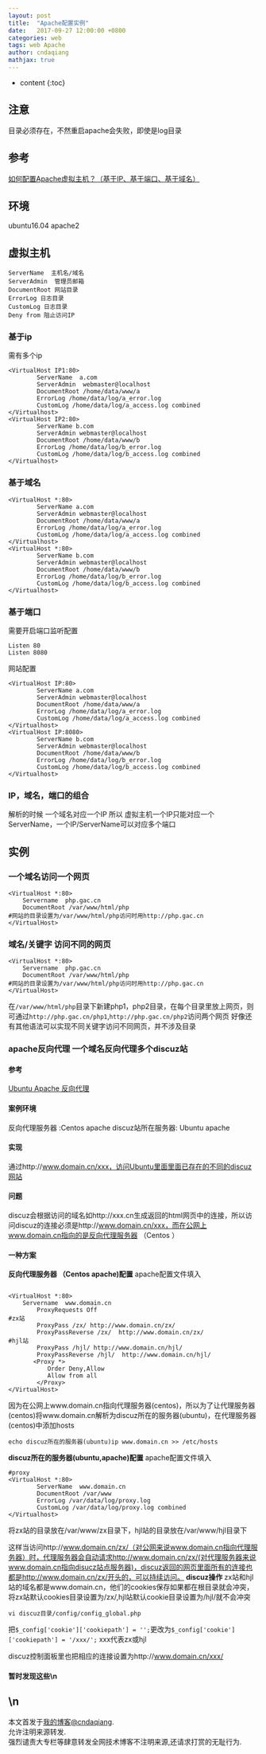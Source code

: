 ```yaml
---
layout: post
title:  "Apache配置实例"
date:   2017-09-27 12:00:00 +0800
categories: web
tags: web Apache
author: cndaqiang
mathjax: true
---
```

* content
{:toc}





## 注意
目录必须存在，不然重启apache会失败，即使是log目录
## 参考
[如何配置Apache虚拟主机？（基于IP、基于端口、基于域名）](http://10240214.blog.51cto.com/6634068/1177701)
## 环境
ubuntu16.04
apache2
## 虚拟主机

```
ServerName  主机名/域名
ServerAdmin  管理员邮箱
DocumentRoot 网站目录
ErrorLog 日志目录
CustomLog 日志目录
Deny from 阻止访问IP
```
### 基于ip
需有多个ip
```
<VirtualHost IP1:80>
        ServerName  a.com
        ServerAdmin  webmaster@localhost
        DocumentRoot /home/data/www/a
        ErrorLog /home/data/log/a_error.log
        CustomLog /home/data/log/a_access.log combined
</Virtualhost>
<VirtualHost IP2:80>
        ServerName b.com
        ServerAdmin webmaster@localhost
        DocumentRoot /home/data/www/b
        ErrorLog /home/data/log/b_error.log
        CustomLog /home/data/log/b_access.log combined
</Virtualhost>
```
### 基于域名
```
<VirtualHost *:80>
        ServerName a.com
        ServerAdmin webmaster@localhost
        DocumentRoot /home/data/www/a
        ErrorLog /home/data/log/a_error.log
        CustomLog /home/data/log/a_access.log combined
</Virtualhost>
<VirtualHost *:80>
        ServerName b.com
		ServerAdmin webmaster@localhost
        DocumentRoot /home/data/www/b
        ErrorLog /home/data/log/b_error.log
        CustomLog /home/data/log/b_access.log combined
</Virtualhost>
```
### 基于端口
需要开启端口监听配置
```
Listen 80
Listen 8080
```
网站配置
```
<VirtualHost IP:80>
        ServerName a.com
        ServerAdmin webmaster@localhost
        DocumentRoot /home/data/www/a
        ErrorLog /home/data/log/a_error.log
        CustomLog /home/data/log/a_access.log combined
</Virtualhost>
<VirtualHost IP:8080>
        ServerName b.com
		ServerAdmin webmaster@localhost
        DocumentRoot /home/data/www/b
        ErrorLog /home/data/log/b_error.log
        CustomLog /home/data/log/b_access.log combined
</Virtualhost>
```
### IP，域名，端口的组合
解析的时候 一个域名对应一个IP
所以 虚拟主机一个IP只能对应一个ServerName，一个IP/ServerName可以对应多个端口
## 实例
### 一个域名访问一个网页
```
<VirtualHost *:80>
    Servername  php.gac.cn
	DocumentRoot /var/www/html/php
#网站的目录设置为/var/www/html/php访问时用http://php.gac.cn
</VirtualHost>
```
### 域名/关键字 访问不同的网页
```
<VirtualHost *:80>
    Servername  php.gac.cn
	DocumentRoot /var/www/html/php
#网站的目录设置为/var/www/html/php访问时用http://php.gac.cn
</VirtualHost>
```
在`/var/www/html/php`目录下新建php1，php2目录，在每个目录里放上网页，则可通过`http://php.gac.cn/php1`,`http://php.gac.cn/php2`访问两个网页
好像还有其他语法可以实现不同关键字访问不同网页，并不涉及目录

### apache反向代理 一个域名反向代理多个discuz站
#### 参考
[Ubuntu Apache 反向代理](/2017/09/27/apache-proxy/)
#### 案例环境
反向代理服务器 :Centos apache
discuz站所在服务器: Ubuntu apache
#### 实现 
通过http://www.domain.cn/xxx，访问Ubuntu里面里面已存在的不同的discuz网站
#### 问题
 discuz会根据访问的域名如http://xxx.cn生成返回的html网页中的连接，所以访问discuz的连接必须是http://www.domain.cn/xxx，而在公网上www.domain.cn指向的是反向代理服务器 （Centos ）
#### 一种方案
**反向代理服务器 （Centos apache)配置**
apache配置文件填入
```

<VirtualHost *:80>
    Servername  www.domain.cn
        ProxyRequests Off
#zx站
        ProxyPass /zx/ http://www.domain.cn/zx/
        ProxyPassReverse /zx/  http://www.domain.cn/zx/
#hjl站
        ProxyPass /hjl/ http://www.domain.cn/hjl/
        ProxyPassReverse /hjl/  http://www.domain.cn/hjl/
       <Proxy *>
           Order Deny,Allow
           Allow from all
        </Proxy>
</VirtualHost>
```
因为在公网上www.domain.cn指向代理服务器(centos)，所以为了让代理服务器(centos)将www.domain.cn解析为discuz所在的服务器(ubuntu)，在代理服务器(centos)中添加hosts
```
echo discuz所在的服务器(ubuntu)ip www.domain.cn >> /etc/hosts
```
**discuz所在的服务器(ubuntu,apache)配置**
apache配置文件填入
```
#proxy
<VirtualHost *:80>
        ServerName  www.domain.cn
        DocumentRoot /var/www
        ErrorLog /var/data/log/proxy.log
        CustomLog /var/data/log/proxy.log combined
</Virtualhost>
```
将zx站的目录放在/var/www/zx目录下，hjl站的目录放在/var/www/hjl目录下

这样当访问http://www.domain.cn/zx/（对公网来说www.domain.cn指向代理服务器）时，代理服务器会自动请求http://www.domain.cn/zx/(对代理服务器来说www.domain.cn指向disucz站点服务器)，discuz返回的网页里面所有的连接也都是http://www.domain.cn/zx/开头的，可以持续访问。
**discuz操作**
zx站和hjl站的域名都是www.domain.cn，他们的cookies保存如果都在根目录就会冲突，将zx站默认cookies目录设置为/zx/,hjl站默认cookie目录设置为/hjl/就不会冲突
```
vi discuz目录/config/config_global.php
```

把`$_config['cookie']['cookiepath'] = '';`更改为`$_config['cookie']['cookiepath'] = '/xxx/';`
xxx代表zx或hjl

discuz控制面板里也把相应的连接设置为http://www.domain.cn/xxx/

#### 暂时发现这些\n
\n
------
本文首发于[我的博客@cndaqiang](https://cndaqiang.github.io/).<br>
允许注明来源转发.<br>
强烈谴责大专栏等肆意转发全网技术博客不注明来源,还请求打赏的无耻行为.
